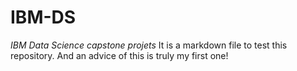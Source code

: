# IBM-DS
*IBM Data Science capstone projets*
It is a markdown file to test this repository.
And an advice of this is truly my first one!
